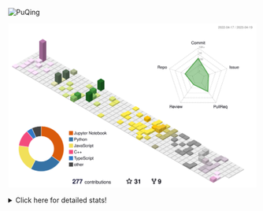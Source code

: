 ![PuQing](https://user-images.githubusercontent.com/27223114/171565019-9a56fae6-b08b-421f-99db-7e830da42371.png)

![](./profile-3d-contrib/profile-season-animate.svg)

<details>
<summary>Click here for detailed stats!</summary>

<!--START_SECTION:waka-->
![Lines of code](https://img.shields.io/badge/From%20Hello%20World%20I%27ve%20Written-663.6%20thousand%20lines%20of%20code-blue)

**🐱 My GitHub Data** 

> 📦 242.4 kB Used in GitHub's Storage 
 > 
> 🏆 68 Contributions in the Year 2023
 > 
> 🚫 Not Opted to Hire
 > 
> 📜 25 Public Repositories 
 > 
> 🔑 27 Private Repositories 
 > 
**I'm an Early 🐤** 

```text
🌞 Morning                177 commits         ████░░░░░░░░░░░░░░░░░░░░░   17.59 % 
🌆 Daytime                462 commits         ███████████░░░░░░░░░░░░░░   45.92 % 
🌃 Evening                146 commits         ████░░░░░░░░░░░░░░░░░░░░░   14.51 % 
🌙 Night                  221 commits         █████░░░░░░░░░░░░░░░░░░░░   21.97 % 
```


📊 **This Week I Spent My Time On** 

```text
💬 Programming Languages: 
C                        7 hrs 52 mins       ████████████░░░░░░░░░░░░░   48.89 % 
Jupyter Notebook         3 hrs 38 mins       ██████░░░░░░░░░░░░░░░░░░░   22.58 % 
Python                   3 hrs 18 mins       █████░░░░░░░░░░░░░░░░░░░░   20.52 % 
PowerShell               20 mins             █░░░░░░░░░░░░░░░░░░░░░░░░   02.13 % 
JSON                     18 mins             ░░░░░░░░░░░░░░░░░░░░░░░░░   01.95 % 

🔥 Editors: 
VS Code                  10 hrs 58 mins      █████████████████░░░░░░░░   68.10 % 
DataSpell                3 hrs 39 mins       ██████░░░░░░░░░░░░░░░░░░░   22.69 % 
PyCharm                  1 hr 29 mins        ██░░░░░░░░░░░░░░░░░░░░░░░   09.21 % 

💻 Operating System: 
Windows                  12 hrs 59 mins      ████████████████████░░░░░   80.56 % 
WSL                      3 hrs 8 mins        █████░░░░░░░░░░░░░░░░░░░░   19.44 % 
```


<!--END_SECTION:waka-->
</details>
